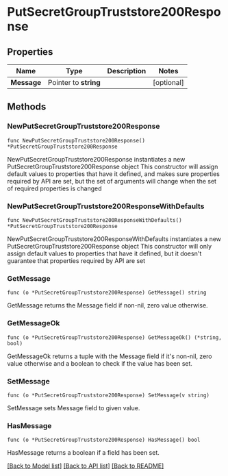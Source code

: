 # PutSecretGroupTruststore200Response

## Properties

Name | Type | Description | Notes
------------ | ------------- | ------------- | -------------
**Message** | Pointer to **string** |  | [optional] 

## Methods

### NewPutSecretGroupTruststore200Response

`func NewPutSecretGroupTruststore200Response() *PutSecretGroupTruststore200Response`

NewPutSecretGroupTruststore200Response instantiates a new PutSecretGroupTruststore200Response object
This constructor will assign default values to properties that have it defined,
and makes sure properties required by API are set, but the set of arguments
will change when the set of required properties is changed

### NewPutSecretGroupTruststore200ResponseWithDefaults

`func NewPutSecretGroupTruststore200ResponseWithDefaults() *PutSecretGroupTruststore200Response`

NewPutSecretGroupTruststore200ResponseWithDefaults instantiates a new PutSecretGroupTruststore200Response object
This constructor will only assign default values to properties that have it defined,
but it doesn't guarantee that properties required by API are set

### GetMessage

`func (o *PutSecretGroupTruststore200Response) GetMessage() string`

GetMessage returns the Message field if non-nil, zero value otherwise.

### GetMessageOk

`func (o *PutSecretGroupTruststore200Response) GetMessageOk() (*string, bool)`

GetMessageOk returns a tuple with the Message field if it's non-nil, zero value otherwise
and a boolean to check if the value has been set.

### SetMessage

`func (o *PutSecretGroupTruststore200Response) SetMessage(v string)`

SetMessage sets Message field to given value.

### HasMessage

`func (o *PutSecretGroupTruststore200Response) HasMessage() bool`

HasMessage returns a boolean if a field has been set.


[[Back to Model list]](../README.md#documentation-for-models) [[Back to API list]](../README.md#documentation-for-api-endpoints) [[Back to README]](../README.md)


